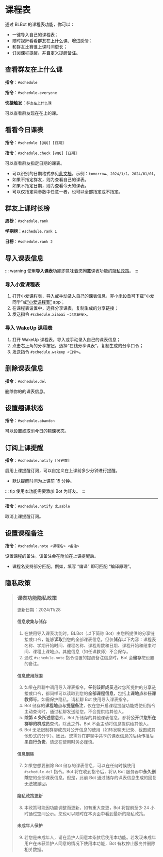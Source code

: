 # 课程表

通过 BLBot 的课程表功能，你可以：

-   一键导入自己的课程表；
-   随时<s>视奸</s>看看群友在上什么课、<s>增进感情</s>；
-   和群友比赛谁上课时间更长；
-   订阅课程提醒，并自定义提醒备注。

## 查看群友在上什么课

**指令**：`#schedule`

**指令**：`#schedule.everyone`

**快捷触发**：`群友在上什么课`

可以查看群友现在在上的课。

## 看看今日课表

**指令**：`#schedule [@QQ] [日期]`

**指令**：`#schedule.check [@QQ] [日期]`

可以查看群友指定日期的课表。

-   可以识别的日期格式参见[此文档](https://www.php.net/manual/zh/datetime.formats.php)。示例：`tomorrow`、`2024/1/1`、`2024/01/01`。
-   如果不指定群友，则为查看自己的课表。
-   如果不指定日期，则为查看今天的课表。
-   可以仅指定两参数中任意一者，也可以全部指定或不指定。

## 群友上课时长榜

**周榜**：`#schedule.rank`

**学期榜**：`#schedule.rank 1`

**日榜**：`#schedule.rank 2`

## 导入课表信息

::: warning
使用**导入课表**功能即意味着您**同意**课表功能的[隐私政策](#隐私政策)。
:::

### 导入小爱课程表

1. 打开小爱课程表，导入或手动录入自己的课表信息，非小米设备可下载“小爱同学”或[“小爱课程表”](https://zhengy7.lanzoue.com/i9wkK0mx1fhe) app；
2. 在课程表设置中，选择分享课表，复制生成的分享链接；
3. 发送指令 `#schedule.xiaoai <分享链接>`。

### 导入 WakeUp 课程表

1. 打开 WakeUp 课程表，导入或手动录入自己的课表信息；
2. 点击右上角的分享按钮，选择“在线分享课表”，复制生成的分享口令；
3. 发送指令 `#schedule.wakeup <口令>`。

## 删除课表信息

**指令**：`#schedule.del`

删除你的的课表信息。

## 设置翘课状态

**指令**：`#schedule.abandon`

可以设置或取消今日的翘课状态。

## 订阅上课提醒 <LvBadge lv=3 />

**指令**：`#schedule.notify [分钟数]`

启用上课提醒订阅，可以自定义在上课前多少分钟进行提醒。

-   默认提醒时间为上课前 15 分钟。

::: tip
使用本功能需要添加 Bot 为好友。
:::

---

**指令**：`#schedule.notify disable`

取消上课提醒订阅。

## 设置课程备注

**指令**：`#schedule.note <课程名> <备注>`

设置课程的备注。该备注会在附加在上课提醒后。

-   课程名支持部分匹配。例如，填写 “编译” 即可匹配 “编译原理”。

## 隐私政策

> ### 课表功能隐私政策
>
> 更新日期：2024/11/28
>
> #### 信息收集与储存
>
> 1. 在使用导入课表功能时，BLBot（以下简称 Bot）由您所提供的分享链接或口令，能够**读取**到您的全部课表信息，但仅**储存**以下内容：课程表名称、学期开始时间、课程名称、课程周数和日期、课程开始和结束时间、课程上课地点。其他信息（如任课教师）不会保存。
> 2. 通过 `#schedule.note` 指令设置的提醒备注信息时，Bot 会**储存**您设置的备注。
>
> #### 信息使用范围
>
> 3.  如果在群聊中调用导入课表指令，**任何该群成员**通过您所提供的分享链接或口令，都同样可以读取到您的**全部课程信息**，包括**上课地点**和**任课教师**等。如需保护隐私，请私聊 Bot 使用导入课表指令。
> 4.  Bot 储存的**课程地点**与**提醒备注**，仅在您开启课程提醒功能或使用指令主动查询时，通过私聊发送给您，不会提供给其他人。
> 5.  **除第 4 条所述信息**外，Bot 所储存的其他课表信息，都将**公开**供**您所在群聊的群成员**查询。除此之外，Bot 不会主动将信息提供给其他人。
> 6.  Bot 无法限制群聊成员对公开信息的使用（如转发聊天记录、截图或其他形式的分享）。因此，您需对在群聊中共享的课表信息的后续传播后果**自行负责**。请您在使用时务必谨慎。
>
> #### 信息删除
>
> 7.  如果您想要删除 Bot 储存的课表信息，可以在任何时候使用 `#schedule.del` 指令。Bot 将在收到指令后，将从 Bot 服务器中**永久删除**您的全部课表信息。但是，此前 Bot 通过储存的课表信息生成的回复无法被撤回。
>
> #### 隐私政策更新
>
> 8.  本政策可能因功能调整而更新。如有重大变更，Bot 将提前至少 24 小时通过空间公示。您也可以随时在本页面中看到最新的隐私政策。
>
> #### 未成年人保护
>
> 9.  若您是未成年人，请在监护人同意本条款后使用本功能。若发现未成年用户在未获监护人同意的情况下使用本功能，Bot 有权停止服务并删除相关数据。
